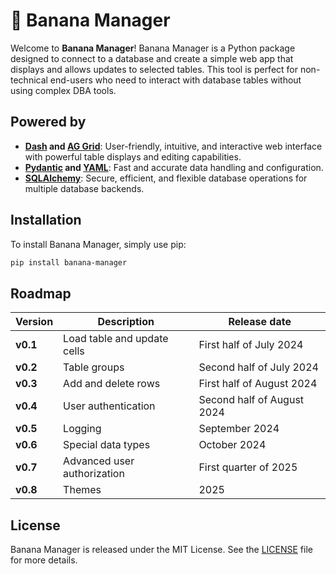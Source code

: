 # 🍌 Banana Manager

Welcome to **Banana Manager**! Banana Manager is a Python package designed to connect to a database and create a simple web app that displays and allows updates to selected tables. This tool is perfect for non-technical end-users who need to interact with database tables without using complex DBA tools.


## Powered by

- **[Dash](https://dash.plotly.com/) and [AG Grid](https://www.ag-grid.com/)**: User-friendly, intuitive, and interactive web interface with powerful table displays and editing capabilities.
- **[Pydantic](https://pydantic-docs.helpmanual.io/) and [YAML](https://yaml.org/)**: Fast and accurate data handling and configuration.
- **[SQLAlchemy](https://www.sqlalchemy.org/)**: Secure, efficient, and flexible database operations for multiple database backends.


## Installation

To install Banana Manager, simply use pip:

```bash
pip install banana-manager
```

## Roadmap

| Version  | Description                 | Release date               |
|----------|-----------------------------|----------------------------|
| **v0.1** | Load table and update cells | First half of July 2024    |
| **v0.2** | Table groups                | Second half of July 2024   |
| **v0.3** | Add and delete rows         | First half of August 2024  |
| **v0.4** | User authentication         | Second half of August 2024 |
| **v0.5** | Logging                     | September 2024             |
| **v0.6** | Special data types          | October 2024               |
| **v0.7** | Advanced user authorization | First quarter of 2025      |
| **v0.8** | Themes                      | 2025                       |

## License

Banana Manager is released under the MIT License. See the [LICENSE](LICENSE) file for more details.